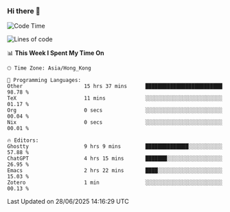 ### Hi there 👋

<!--
**nicehiro/nicehiro** is a ✨ _special_ ✨ repository because its `README.md` (this file) appears on your GitHub profile.

Here are some ideas to get you started:

- 🔭 I’m currently working on ...
- 🌱 I’m currently learning ...
- 👯 I’m looking to collaborate on ...
- 🤔 I’m looking for help with ...
- 💬 Ask me about ...
- 📫 How to reach me: ...
- 😄 Pronouns: ...
- ⚡ Fun fact: ...
-->

<!--START_SECTION:waka-->
![Code Time](http://img.shields.io/badge/Code%20Time-759%20hrs%2039%20mins-blue)

![Lines of code](https://img.shields.io/badge/From%20Hello%20World%20I%27ve%20Written-1.7%20million%20lines%20of%20code-blue)

📊 **This Week I Spent My Time On** 

```text
🕑︎ Time Zone: Asia/Hong_Kong

💬 Programming Languages: 
Other                    15 hrs 37 mins      █████████████████████████   98.78 % 
TeX                      11 mins             ░░░░░░░░░░░░░░░░░░░░░░░░░   01.17 % 
Org                      0 secs              ░░░░░░░░░░░░░░░░░░░░░░░░░   00.04 % 
Nix                      0 secs              ░░░░░░░░░░░░░░░░░░░░░░░░░   00.01 % 

🔥 Editors: 
Ghostty                  9 hrs 9 mins        ██████████████░░░░░░░░░░░   57.88 % 
ChatGPT                  4 hrs 15 mins       ███████░░░░░░░░░░░░░░░░░░   26.95 % 
Emacs                    2 hrs 22 mins       ████░░░░░░░░░░░░░░░░░░░░░   15.03 % 
Zotero                   1 min               ░░░░░░░░░░░░░░░░░░░░░░░░░   00.13 % 
```


 Last Updated on 28/06/2025 14:16:29 UTC
<!--END_SECTION:waka-->
